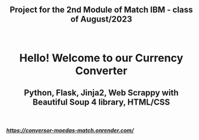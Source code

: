 <h2 align="center">Project for the 2nd Module of Match IBM - class of August/2023</h2></br>


<h1 align="center"> Hello! Welcome to our Currency Converter </h1>
<h2 align="center"> Python, Flask, Jinja2, Web Scrappy with Beautiful Soup 4 library, HTML/CSS  </h2><br>

##### https://conversor-moedas-match.onrender.com/


    

